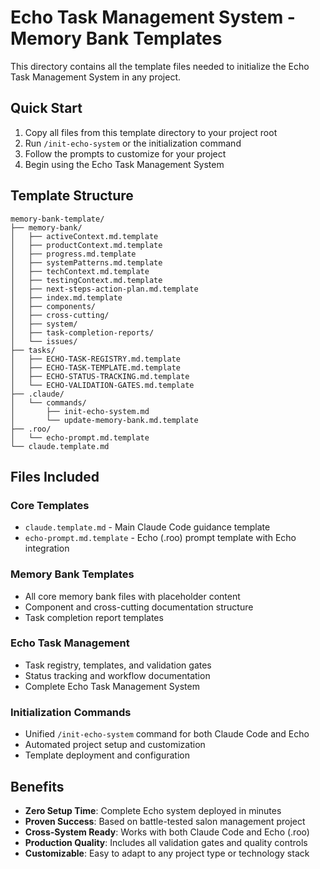 # Echo Task Management System - Memory Bank Templates

This directory contains all the template files needed to initialize the Echo Task Management System in any project.

## Quick Start

1. Copy all files from this template directory to your project root
2. Run `/init-echo-system` or the initialization command
3. Follow the prompts to customize for your project
4. Begin using the Echo Task Management System

## Template Structure

```
memory-bank-template/
├── memory-bank/
│   ├── activeContext.md.template
│   ├── productContext.md.template
│   ├── progress.md.template
│   ├── systemPatterns.md.template
│   ├── techContext.md.template
│   ├── testingContext.md.template
│   ├── next-steps-action-plan.md.template
│   ├── index.md.template
│   ├── components/
│   ├── cross-cutting/
│   ├── system/
│   ├── task-completion-reports/
│   └── issues/
├── tasks/
│   ├── ECHO-TASK-REGISTRY.md.template
│   ├── ECHO-TASK-TEMPLATE.md.template
│   ├── ECHO-STATUS-TRACKING.md.template
│   └── ECHO-VALIDATION-GATES.md.template
├── .claude/
│   └── commands/
│       ├── init-echo-system.md
│       └── update-memory-bank.md.template
├── .roo/
│   └── echo-prompt.md.template
└── claude.template.md
```

## Files Included

### Core Templates
- `claude.template.md` - Main Claude Code guidance template
- `echo-prompt.md.template` - Echo (.roo) prompt template with Echo integration

### Memory Bank Templates
- All core memory bank files with placeholder content
- Component and cross-cutting documentation structure
- Task completion report templates

### Echo Task Management
- Task registry, templates, and validation gates
- Status tracking and workflow documentation
- Complete Echo Task Management System

### Initialization Commands
- Unified `/init-echo-system` command for both Claude Code and Echo
- Automated project setup and customization
- Template deployment and configuration

## Benefits

- **Zero Setup Time**: Complete Echo system deployed in minutes
- **Proven Success**: Based on battle-tested salon management project
- **Cross-System Ready**: Works with both Claude Code and Echo (.roo)
- **Production Quality**: Includes all validation gates and quality controls
- **Customizable**: Easy to adapt to any project type or technology stack